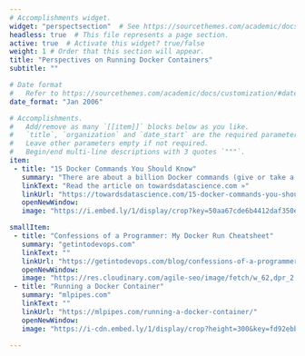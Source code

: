 ```yaml
---
# Accomplishments widget.
widget: "perspectsection"  # See https://sourcethemes.com/academic/docs/page-builder/
headless: true  # This file represents a page section.
active: true  # Activate this widget? true/false
weight: 1 # Order that this section will appear.
title: "Perspectives on Running Docker Containers"
subtitle: ""

# Date format
#   Refer to https://sourcethemes.com/academic/docs/customization/#date-format
date_format: "Jan 2006"

# Accomplishments.
#   Add/remove as many `[[item]]` blocks below as you like.
#   `title`, `organization` and `date_start` are the required parameters.
#   Leave other parameters empty if not required.
#   Begin/end multi-line descriptions with 3 quotes `"""`.
item:
 - title: "15 Docker Commands You Should Know"
   summary: "There are about a billion Docker commands (give or take a billion). The Docker docs are extensive, but overwhelming when you’re just getting started. In this article I’ll highlight the key commands for running vanilla Docker."
   linkText: "Read the article on towardsdatascience.com »"
   linkUrl: "https://towardsdatascience.com/15-docker-commands-you-should-know-970ea5203421"
   openNewWindow: 
   image: "https://i.embed.ly/1/display/crop?key=50aa67cde6b4412daf350e3f34226686&width=200&height=150&errorurl=https%3A%2F%2Fs2-embed-ly.s3.amazonaws.com%2Fdisplay%2Fv1%2Fimages%2Flogo.png&url=https%3A%2F%2Fmiro.medium.com%2Fmax%2F1280%2F1*hdLjLfbTWcXQIjgy2D2t0A.jpeg"

smallItem: 
 - title: "Confessions of a Programmer: My Docker Run Cheatsheet"
   summary: "getintodevops.com"
   linkText: ""
   linkUrl: "https://getintodevops.com/blog/confessions-of-a-programmer-my-docker-run-cheatsheet"
   openNewWindow: 
   image: "https://res.cloudinary.com/agile-seo/image/fetch/w_62,dpr_2.0,d_blank_am8gzx.png/https%3A%2F%2Flogo.clearbit.com%2Fgetintodevops.com%3Fsize%3D250"
 - title: "Running a Docker Container"
   summary: "mlpipes.com"
   linkText: ""
   linkUrl: "https://mlpipes.com/running-a-docker-container/"
   openNewWindow: 
   image: "https://i-cdn.embed.ly/1/display/crop?height=300&key=fd92ebbc52fc43fb98f69e50e7893c13&url=https%3A%2F%2Fblog.nexcess.net%2Fwp-content%2Fuploads%2F2018%2F02%2Fusing-docker-to-build-local-wordpress-development-environments.jpg&width=636"

---
```


 